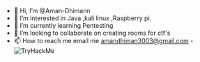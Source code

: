 - 👋 Hi, I’m @Aman-Dhimann
- 👀 I’m interested in Java ,kali linux ,Raspberry pi.
- 🌱 I’m currently learning Pentesting
- 💞️ I’m looking to collaborate on creating rooms for ctf's 
- 📫 How to reach me  email me amandhiman3003@gmail.com
-<img src="https://tryhackme-badges.s3.amazonaws.com/Amandeepsingh.png" alt="TryHackMe">

<!---
Aman-Dhimann/Aman-Dhimann is a ✨ special ✨ repository because its `README.md` (this file) appears on your GitHub profile.
You can click the Preview link to take a look at your changes.
--->
